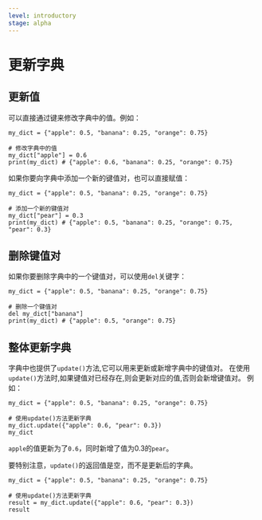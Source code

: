 ```yaml
---
level: introductory
stage: alpha
---
```


# 更新字典

## 更新值

可以直接通过键来修改字典中的值。例如：

```{code-cell} python
my_dict = {"apple": 0.5, "banana": 0.25, "orange": 0.75}

# 修改字典中的值
my_dict["apple"] = 0.6
print(my_dict) # {"apple": 0.6, "banana": 0.25, "orange": 0.75}
```

如果你要向字典中添加一个新的键值对，也可以直接赋值：

```{code-cell} python
my_dict = {"apple": 0.5, "banana": 0.25, "orange": 0.75}

# 添加一个新的键值对
my_dict["pear"] = 0.3
print(my_dict) # {"apple": 0.5, "banana": 0.25, "orange": 0.75, "pear": 0.3}
```

## 删除键值对

如果你要删除字典中的一个键值对，可以使用`del`关键字：

```{code-cell} python
my_dict = {"apple": 0.5, "banana": 0.25, "orange": 0.75}

# 删除一个键值对
del my_dict["banana"]
print(my_dict) # {"apple": 0.5, "orange": 0.75}
```

## 整体更新字典

字典中也提供了`update()`方法,它可以用来更新或新增字典中的键值对。
在使用`update()`方法时,如果键值对已经存在,则会更新对应的值,否则会新增键值对。
例如：

```{code-cell} python
my_dict = {"apple": 0.5, "banana": 0.25, "orange": 0.75}

# 使用update()方法更新字典
my_dict.update({"apple": 0.6, "pear": 0.3})
my_dict
```

`apple`的值更新为了`0.6`，同时新增了值为0.3的`pear`。

要特别注意，`update()`的返回值是空，而不是更新后的字典。

```{code-cell} python
my_dict = {"apple": 0.5, "banana": 0.25, "orange": 0.75}

# 使用update()方法更新字典
result = my_dict.update({"apple": 0.6, "pear": 0.3})
result
```
